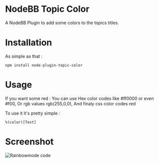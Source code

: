 NodeBB Topic Color
=========================

A NodeBB Plugin to add some colors to the topics titles.

Installation
=========================
As simple as that : 

    npm install node-plugin-topic-color

Usage
=========================
If you want some red :
You can use Hex color codes like #ff0000 or even #f00,
Or rgb values rgb(255,0,0),
And finaly css color codes red

To use it it's pretty simple : 

    %(color)[Text]

Screenshot
=========================
![Rainbowmode code](http://i.imgur.com/6SpQziQ.png)

